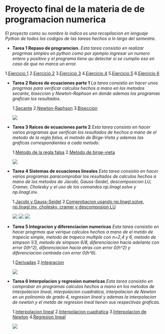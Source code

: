 # Proyecto final de la materia de de programacion numerica

*El proyecto como su nombre lo indica es una recopilacion en lenguaje Python de todos los codigos de las tareas hechos a lo largo del semestre.*

*  **Tarea 1 Repaso de programcion.**
  *Esta tarea consistio en realizar progrmas simples en python como por ejemplo ingresar un numero entero y positivo y el programa tiene qu detectar si se cumplio eso en caso de que no marca un error.*

  1.[Ejercicio 1](https://github.com/pj88555/Proyecto-final/blob/main/ejercicio1.py)
  2.[Ejercicio 2](https://github.com/pj88555/Proyecto-final/blob/main/ejercicio2.py)
  3.[Ejercicio 3](https://github.com/pj88555/Proyecto-final/blob/main/ejercicio3.py)
  4.[Ejercicio 4](https://github.com/pj88555/Proyecto-final/blob/main/ejercicio4.py)
  5.[Ejercicio 5](https://github.com/pj88555/Proyecto-final/blob/main/ejercicio5.py)
  6.[Ejercicio 6](https://github.com/pj88555/Proyecto-final/blob/main/ejercicio6.py)

*  **Tarea 2 Raices de ecuaciones parte 1**
  *La tarea consistio en hacer unos progrmas para verificar calculos hechos a mano en los metodos secante, biseccion y Newton-Raphson en donde ademas los programas grafican los resultados.*
   
   1.[Secante](https://github.com/pj88555/Proyecto-final/blob/main/secante.py)
   2.[Newton-Raphson](https://github.com/pj88555/Proyecto-final/blob/main/newton-raphson.py)
   3.[Biseccion](https://github.com/pj88555/Proyecto-final/blob/main/biseccion.py)

   ![](https://www.researchgate.net/publication/368202382/figure/fig1/AS:11431281117509630@1675463397857/Joseph-Raphson-1648-1715.png)

*  **Tarea 3 Raices de ecuaciones parte 2**
  *Esta tarea consisto en hacer varios programas que verifican los resultados de hechos a mano de el metodo de la regla falsa, el metodo de Birge-Vieta y ademas las graficas correspondientes a cada metodo.*
  
   1.[Metodo de la regla falsa](https://github.com/pj88555/Proyecto-final/blob/main/metodo%20de%20la%20regla%20falsa.py)
   2.[Metodo de birge-vieta](https://github.com/pj88555/Proyecto-final/blob/main/metodo%20de%20birge-vieta.py)

   ![](https://www.biografiasyvidas.com/biografia/v/fotos/viete_francois.jpg)
 
*  **Tarea 4 Sistemas de ecuaciones lineales**
  *Esta tarea consistio en hacer varios programas paracomprobar los resultados de calculos hechos a mano de los metodos de Jacobi, Gauss-Seidel, descomposicion LU, Cramer, Cholesky y el uso de los comandos 
   np.linagl.solve y np.linagl.inv.*
  
   1.[Jacobi y Gauss-Seidel](https://github.com/pj88555/Proyecto-final/blob/main/Jacoby%20y%20Gauss-Seidel.py)
   2.[Comprobacion usando np.linagl.solve, np.linagl.inv, cholesky, cramer y descomposion LU](https://github.com/pj88555/Proyecto-final/blob/main/tarea%203.py)

   ![](https://www.biografiasyvidas.com/biografia/j/fotos/jacobi.jpg)
   ![](https://aprendercurso.com/wp-content/uploads/sites/52/2018/03/Cramer.jpg)
   ![](https://www.bibmath.net/bios/images/cholesky.jpg)

*  **Tarea 5 Integracion y diferenciacion numericas**
  *Esta tarea consistio en hacer progrmas que verique  calculos hechos a mano de el metdo de trapecio simple, metodo de trapeco multiple con n=2,4 y 6, metodo de simpson 1/3, metodo de simpson 6/8, diferenciacion hacia 
   adelante con error 0(h^2), diferenciacion hacia atras con error 0(h^2) y diferenciacion centrada con error 0(h^6).*
   
   1.[Derivadas](https://github.com/pj88555/Proyecto-final/blob/main/derivadas.py)
   2.[Integracion](https://github.com/pj88555/Proyecto-final/blob/main/intergracion.py)

   ![](https://prabook.com/web/show-photo.jpg?id=1568386)

*  **Tarea 6 Interpolacion y regresion numericas**
  *Esta tarea consistio en comprobar en programas calculos hechos a mano en los metodos de interpolacion lineal, interpolacion cuadratica, interpolacion de Newton en un polinomio de grado 4, regresion lineal y ademas la 
   interpolacion de newton y el metdo de regresion lneal tienen sus respectivas graficas.*
   
   1.[Interpolacion lineal](https://github.com/pj88555/Proyecto-final/blob/main/interpolacion%20lineal.py)
   2.[Interpolacion cuadratica](https://github.com/pj88555/Proyecto-final/blob/main/interpolacion%20cuadratica.py)
   3.[Interpolacion de Newton](https://github.com/pj88555/Proyecto-final/blob/main/interpolacion%20de%20newton.py)
   4.[Regresion lineal](https://github.com/pj88555/Proyecto-final/blob/main/regresion%20lineal.py)

   ![](https://i.pinimg.com/originals/a2/ac/30/a2ac30cde232b060d93127e5ff101e6e.jpg)
  
